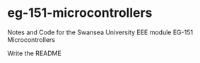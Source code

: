 # eg-151-microcontrollers

Notes and Code for the Swansea University EEE module EG-151 Microcontrollers

Write the README
